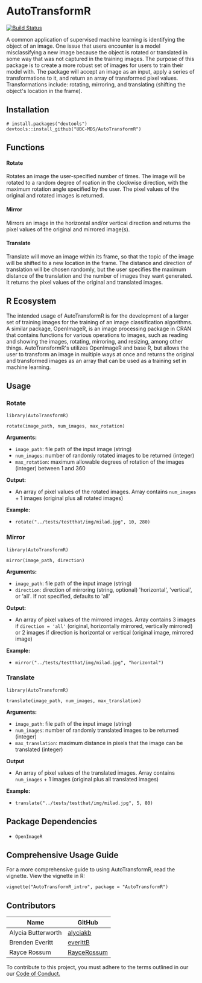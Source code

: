 # AutoTransformR

[![Build Status](https://travis-ci.org/UBC-MDS/AutoTransformR.svg?branch=admin_tasks)](https://travis-ci.org/UBC-MDS/AutoTransformR)


A common application of supervised machine learning is identifying the object of an image. One issue that users encounter is a model misclassifying a new image because the object is rotated or translated in some way that was not captured in the training images. The purpose of this package is to create a more robust set of images for users to train their model with. The package will accept an image as an input, apply a series of transformations to it, and return an array of transformed pixel values. Transformations include: rotating, mirroring, and translating (shifting the object's location in the frame).


## Installation

```
# install.packages("devtools")
devtools::install_github("UBC-MDS/AutoTransformR")
```


## Functions

#### Rotate

Rotates an image the user-specified number of times. The image will be rotated to a random degree of roation in the clockwise direction, with the maximum rotation angle specified by the user. The pixel values of the original and rotated images is returned.

#### Mirror

Mirrors an image in the horizontal and/or vertical direction and returns the pixel values of the original and mirrored image(s).

#### Translate

Translate will move an image within its frame, so that the topic of the image will be shifted to a new location in the frame. The distance and direction of translation will be chosen randomly, but the user specifies the maximum distance of the translation and the number of images they want generated. It returns the pixel values of the original and translated images.


## R Ecosystem

 The intended usage of AutoTransformR is for the development of a larger set of training images for the training of an image classification algorithms. A similar package, OpenImageR, is an image processing package in CRAN that contains functions for various operations to images, such as reading and showing the images, rotating, mirroring, and resizing, among other things. AutoTransformR's utilizes OpenImageR and base R, but allows the user to transform an image in multiple ways at once and returns the original and transformed images as an array that can be used as a training set in machine learning. 



## Usage

### Rotate

`library(AutoTransformR)`

`rotate(image_path, num_images, max_rotation)`

**Arguments:**

- `image_path`: file path of the input image (string)
- `num_images`: number of randomly rotated images to be returned (integer)
- `max_rotation`: maximum allowable degrees of rotation of the images (integer) between 1 and 360

**Output:**

- An array of pixel values of the rotated images. Array contains `num_images` + 1 images (original plus all rotated images)

**Example:**

- `rotate("../tests/testthat/img/milad.jpg", 10, 280)`


### Mirror

`library(AutoTransformR)`

`mirror(image_path, direction)`

**Arguments:**

- `image_path`: file path of the input image (string)
- `direction`: direction of mirroring (string, optional) 'horizontal', 'vertical', or 'all'. If not specified, defaults to 'all'

**Output:**

- An array of pixel values of the mirrored images. Array contains 3 images if `direction = 'all'` (original, horizontally mirrored, vertically mirrored) or 2 images if direction is horizontal or vertical (original image, mirrored image)

**Example:**

- `mirror("../tests/testthat/img/milad.jpg", "horizontal")`


### Translate

`library(AutoTransformR)`

`translate(image_path, num_images, max_translation)`

**Arguments:**

- `image_path`: file path of the input image (string)
- `num_images`: number of randomly translated images to be returned (integer)
- `max_translation`: maximum distance in pixels that the image can be translated (integer)

**Output**

- An array of pixel values of the translated images. Array contains `num_images` + 1 images (original plus all translated images)

**Example:**

- `translate("../tests/testthat/img/milad.jpg", 5, 80)`


## Package Dependencies

- `OpenImageR`


## Comprehensive Usage Guide

For a more comprehensive guide to using AutoTransformR, read the vignette. View the vignette in R:

```
vignette("AutoTransformR_intro", package = "AutoTransformR")
```


## Contributors

| Name | GitHub |
|---|---|
| Alycia Butterworth | [alyciakb](https://github.com/alyciakb) |
| Brenden Everitt | [everittB](https://github.com/everittB) |
| Rayce Rossum | [RayceRossum](https://github.com/RayceRossum) |

To contribute to this project, you must adhere to the terms outlined in our our [Code of Conduct.](https://github.com/UBC-MDS/AutoTransformR/blob/master/CONDUCT.md)
